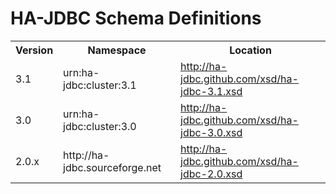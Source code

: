 # HA-JDBC Schema Definitions

<table>
	<tr>
		<th>Version</th>
		<th>Namespace</th>
		<th>Location</th>
	</tr>
	<tr>
		<td>3.1</td>
		<td>urn:ha-jdbc:cluster:3.1</td>
		<td><a href="xsd/ha-jdbc-3.1.xsd">http://ha-jdbc.github.com/xsd/ha-jdbc-3.1.xsd</a></td>
	</tr>
	<tr>
		<td>3.0</td>
		<td>urn:ha-jdbc:cluster:3.0</td>
		<td><a href="xsd/ha-jdbc-3.0.xsd">http://ha-jdbc.github.com/xsd/ha-jdbc-3.0.xsd</a></td>
	</tr>
	<tr>
		<td>2.0.x</td>
		<td>http://ha-jdbc.sourceforge.net</td>
		<td><a href="xsd/ha-jdbc-2.0.xsd">http://ha-jdbc.github.com/xsd/ha-jdbc-2.0.xsd</a></td>
	</tr>
</table>
